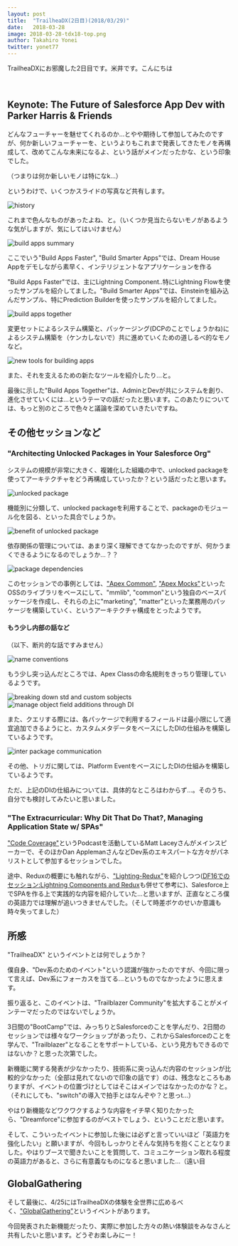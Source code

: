 ```yaml
---
layout: post
title:  "TrailheaDX(2日目)(2018/03/29)"
date:   2018-03-28
image: 2018-03-28-tdx18-top.png
author: Takahiro Yonei
twitter: yonet77
---
```


<p class="intro"><span class="dropcap">T</span>railheaDXにお邪魔した2日目です。米井です。こんにちは</p>
<br/>

## Keynote: The Future of Salesforce App Dev with Parker Harris & Friends

どんなフューチャーを魅せてくれるのか...とやや期待して参加してみたのですが、何か新しいフューチャーを、というよりもこれまで発表してきたモノを再構成して、改めてこんな未来になるよ、という話がメインだったかな、という印象でした。

（つまりは何か新しいモノは特になk...）

というわけで、いくつかスライドの写真など共有します。

<img src="{{ '/assets/img/posts/2018-03-29-with_Parker_01.jpeg' | prepend: site.baseurl }}" alt="history" />

これまで色んなものがあったよね、と。（いくつか見当たらないモノがあるような気がしますが、気にしてはいけません）

<img src="{{ '/assets/img/posts/2018-03-29-with_Parker_02.jpeg' | prepend: site.baseurl }}" alt="build apps summary" />

ここでいう"Build Apps Faster", "Build Smarter Apps"では、Dream House Appをデモしながら素早く、インテリジェントなアプリケーションを作る

"Build Apps Faster"では、主にLightning Component..特にLightning Flowを使ったサンプルを紹介してました。"Build Smarter Apps"では、Einsteinを組み込んだサンプル、特にPrediction Builderを使ったサンプルを紹介してました。

<img src="{{ '/assets/img/posts/2018-03-29-with_Parker_03.jpeg' | prepend: site.baseurl }}" alt="build apps together" />

変更セットによるシステム構築と、パッケージング(DCPのことでしょうかね)によるシステム構築を（ケンカしないで）共に進めていくための道しるべ的なモノなど。

<img src="{{ '/assets/img/posts/2018-03-29-with_Parker_04.jpeg' | prepend: site.baseurl }}" alt="new tools for building apps" />

また、それを支えるための新たなツールを紹介したり...と。

最後に示した"Build Apps Together"は、AdminとDevが共にシステムを創り、進化させていくには...というテーマの話だったと思います。このあたりについては、もっと別のところで色々と議論を深めていきたいですね。


## その他セッションなど

### "Architecting Unlocked Packages in Your Salesforce Org"

システムの規模が非常に大きく、複雑化した組織の中で、unlocked packageを使ってアーキテクチャをどう再構成していったか？という話だったと思います。

<img src="{{ '/assets/img/posts/2018-03-29-architecting_unlocked_packages_02.jpeg' | prepend: site.baseurl }}" alt="unlocked package" />

機能別に分類して、unlocked packageを利用することで、packageのモジュール化を図る、といった具合でしょうか。

<img src="{{ '/assets/img/posts/2018-03-29-architecting_unlocked_packages_03.jpeg' | prepend: site.baseurl }}" alt="benefit of unlocked package" />

依存関係の管理については、あまり深く理解できてなかったのですが、何かうまくできるようになるのでしょうか...？？

<img src="{{ '/assets/img/posts/2018-03-29-architecting_unlocked_packages_04.jpeg' | prepend: site.baseurl }}" alt="package dependencies" />

このセッションでの事例としては、["Apex Common"](https://github.com/financialforcedev/fflib-apex-common), ["Apex Mocks"](https://github.com/financialforcedev/fflib-apex-mocks)といったOSSのライブラリをベースにして、"mmlib", "common"という独自のベースパッケージを作成し、それらの上に"marketing", "matter"といった業務用のパッケージを構築していく、というアーキテクチャ構成をとったようです。

#### もう少し内部の話など

（以下、断片的な話ですみません）

<img src="{{ '/assets/img/posts/2018-03-29-architecting_unlocked_packages_05.jpeg' | prepend: site.baseurl }}" alt="name conventions" />

もう少し突っ込んだところでは、Apex Classの命名規則をきっちり管理しているようです。

<img src="{{ '/assets/img/posts/2018-03-29-architecting_unlocked_packages_06.jpeg' | prepend: site.baseurl }}" alt="breaking down std and custom sobjects" />

<img src="{{ '/assets/img/posts/2018-03-29-architecting_unlocked_packages_07.jpeg' | prepend: site.baseurl }}" alt="manage object field additions through DI" />

また、クエリする際には、各パッケージで利用するフィールドは最小限にして適宜追加できるようにと、カスタムメタデータをベースにしたDIの仕組みを構築しているようです。

<img src="{{ '/assets/img/posts/2018-03-29-architecting_unlocked_packages_08.jpeg' | prepend: site.baseurl }}" alt="inter package communication" />

その他、トリガに関しては、Platform EventをベースにしたDIの仕組みを構築しているようです。

ただ、上記のDIの仕組みについては、具体的なところはわからず...。そのうち、自分でも検討してみたいと思いました。

### "The Extracurricular: Why Dit That Do That?, Managing Application State w/ SPAs"

["Code Coverage"](https://www.codecoverage.org/)というPodcastを活動しているMatt Laceyさんがメインスピーカーで、そのほかDan ApplemanさんなどDev系のエキスパートな方々がパネリストとして参加するセッションでした。

途中、Reduxの概要にも触れながら、["Lighting-Redux"](https://github.com/madmax983/lightning-redux)を紹介しつつ([DF16でのセッション:Lightning Components and Redux](https://www.youtube.com/watch?v=94ZkxJX3w_0)も併せて参考に)、Salesforce上でSPAを作る上で実践的な内容を紹介していた...と思いますが、正直なところ僕の英語力では理解が追いつきませんでした。（そして時差ボケのせいか意識も時々失ってました）

## 所感

"TrailheaDX" というイベントとは何でしょうか？

僕自身、"Dev系のためのイベント"という認識が強かったのですが、今回に限って言えば、Dev系にフォーカスを当てる...というものでなかったように思えます。

振り返ると、このイベントは、"Trailblazer Community"を拡大することがメインテーマだったのではないでしょうか。

3日間の"BootCamp"では、みっちりとSalesforceのことを学んだり、2日間のセッションでは様々なワークショップがあったり、これからSalesforceのことを学んで、"Trailblazer"となることをサポートしている、という見方もできるのではないか？と思った次第でした。

新機能に関する発表が少なかったり、技術系に突っ込んだ内容のセッションが比較的少なかった（全部は見れてないので印象の話です）のは、残念なところもありますが、イベントの位置づけとしてはそこはメインではなかったのかな？と。（それにしても、"switch"の導入で拍手とはなんぞや？と思っt...）

やはり新機能などワクワクするような内容をイチ早く知りたかったら、"Dreamforce"に参加するのがベストでしょう、ということだと思います。

そして、こういったイベントに参加した後には必ずと言っていいほど「英語力を強化したい」と願いますが、今回もしっかりとそんな気持ちを抱くこととなりました。やはりブースで聞きたいことを質問して、コミュニケーション取れる程度の英語力があると、さらに有意義なものになると思いました...（遠い目

## GlobalGathering

そして最後に、4/25にはTrailheaDXの体験を全世界に広めるべく、["GlobalGathering"](https://www.meetup.com/ja-JP/Tokyo-Salesforce-Developer-Group/events/247044256/)というイベントがあります。

今回発表された新機能だったり、実際に参加した方々の熱い体験談をみなさんと共有したいと思います。どうぞお楽しみにー！


<script async src="https://platform.twitter.com/widgets.js" charset="utf-8"></script>

